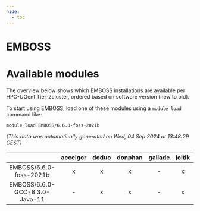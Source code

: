 ```yaml
---
hide:
  - toc
---
```


EMBOSS
======

# Available modules


The overview below shows which EMBOSS installations are available per HPC-UGent Tier-2cluster, ordered based on software version (new to old).

To start using EMBOSS, load one of these modules using a `module load` command like:

```shell
module load EMBOSS/6.6.0-foss-2021b
```

*(This data was automatically generated on Wed, 04 Sep 2024 at 13:48:29 CEST)*  

| |accelgor|doduo|donphan|gallade|joltik|shinx|skitty|
| :---: | :---: | :---: | :---: | :---: | :---: | :---: | :---: |
|EMBOSS/6.6.0-foss-2021b|x|x|x|-|x|-|x|
|EMBOSS/6.6.0-GCC-8.3.0-Java-11|-|x|x|-|x|-|x|
